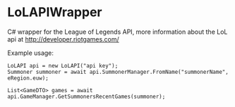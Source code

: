 LoLAPIWrapper
=============
C# wrapper for the League of Legends API, more information about the LoL api at http://developer.riotgames.com/ 



Example usage:
```
LoLAPI api = new LoLAPI("api key");
Summoner summoner = await api.SummonerManager.FromName("summonerName", eRegion.euw);

List<GameDTO> games = await api.GameManager.GetSummonersRecentGames(summoner);
```
